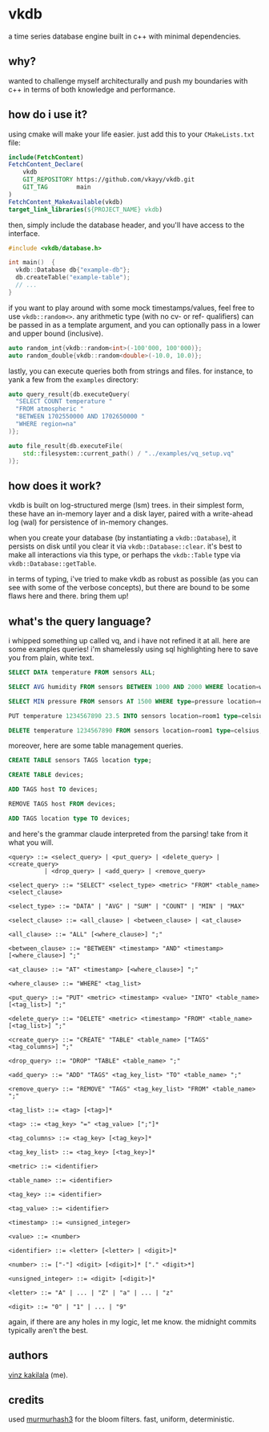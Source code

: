 # vkdb

a time series database engine built in c++ with minimal dependencies.

## why?

wanted to challenge myself architecturally and push my boundaries with c++ in terms of both knowledge and performance.

## how do i use it?

using cmake will make your life easier. just add this to your `CMakeLists.txt` file:

```cmake
include(FetchContent)
FetchContent_Declare(
    vkdb
    GIT_REPOSITORY https://github.com/vkayy/vkdb.git
    GIT_TAG        main
)
FetchContent_MakeAvailable(vkdb)
target_link_libraries(${PROJECT_NAME} vkdb)
```

then, simply include the database header, and you'll have access to the interface.

```cpp
#include <vkdb/database.h>

int main()  {
  vkdb::Database db{"example-db"};
  db.createTable("example-table");
  // ...
}
```

if you want to play around with some mock timestamps/values, feel free to use `vkdb::random<>`. any arithmetic type (with no cv- or ref- qualifiers) can be passed in as a template argument, and you can optionally pass in a lower and upper bound (inclusive).

```cpp
auto random_int{vkdb::random<int>(-100'000, 100'000)};
auto random_double{vkdb::random<double>(-10.0, 10.0)};
```

lastly, you can execute queries both from strings and files. for instance, to yank a few from the `examples` directory:

```cpp
auto query_result{db.executeQuery(
  "SELECT COUNT temperature "
  "FROM atmospheric "
  "BETWEEN 1702550000 AND 1702650000 "
  "WHERE region=na"
)};

auto file_result{db.executeFile(
    std::filesystem::current_path() / "../examples/vq_setup.vq"
)};
```

## how does it work?

vkdb is built on log-structured merge (lsm) trees. in their simplest form, these have an in-memory layer and a disk layer, paired with a write-ahead log (wal) for persistence of in-memory changes.

when you create your database (by instantiating a `vkdb::Database`), it persists on disk until you clear it via `vkdb::Database::clear`. it's best to make all interactions via this type, or perhaps the `vkdb::Table` type via `vkdb::Database::getTable`.

in terms of typing, i've tried to make vkdb as robust as possible (as you can see with some of the verbose concepts), but there are bound to be some flaws here and there. bring them up!

## what's the query language?

i whipped something up called vq, and i have not refined it at all. here are some examples queries! i'm shamelessly using sql highlighting here to save you from plain, white text.

```sql
SELECT DATA temperature FROM sensors ALL;

SELECT AVG humidity FROM sensors BETWEEN 1000 AND 2000 WHERE location=warehouse type=sensor;

SELECT MIN pressure FROM sensors AT 1500 WHERE type=pressure location=external;

PUT temperature 1234567890 23.5 INTO sensors location=room1 type=celsius;

DELETE temperature 1234567890 FROM sensors location=room1 type=celsius;
```

moreover, here are some table management queries.
```sql
CREATE TABLE sensors TAGS location type;

CREATE TABLE devices;

ADD TAGS host TO devices;

REMOVE TAGS host FROM devices;

ADD TAGS location type TO devices;
```

and here's the grammar claude interpreted from the parsing! take from it what you will.

```bnf
<query> ::= <select_query> | <put_query> | <delete_query> | <create_query> 
          | <drop_query> | <add_query> | <remove_query>

<select_query> ::= "SELECT" <select_type> <metric> "FROM" <table_name> <select_clause>

<select_type> ::= "DATA" | "AVG" | "SUM" | "COUNT" | "MIN" | "MAX"

<select_clause> ::= <all_clause> | <between_clause> | <at_clause>

<all_clause> ::= "ALL" [<where_clause>] ";"

<between_clause> ::= "BETWEEN" <timestamp> "AND" <timestamp> [<where_clause>] ";"

<at_clause> ::= "AT" <timestamp> [<where_clause>] ";"

<where_clause> ::= "WHERE" <tag_list>

<put_query> ::= "PUT" <metric> <timestamp> <value> "INTO" <table_name> [<tag_list>] ";"

<delete_query> ::= "DELETE" <metric> <timestamp> "FROM" <table_name> [<tag_list>] ";"

<create_query> ::= "CREATE" "TABLE" <table_name> ["TAGS" <tag_columns>] ";"

<drop_query> ::= "DROP" "TABLE" <table_name> ";"

<add_query> ::= "ADD" "TAGS" <tag_key_list> "TO" <table_name> ";"

<remove_query> ::= "REMOVE" "TAGS" <tag_key_list> "FROM" <table_name> ";"

<tag_list> ::= <tag> [<tag>]*

<tag> ::= <tag_key> "=" <tag_value> [";"]*

<tag_columns> ::= <tag_key> [<tag_key>]*

<tag_key_list> ::= <tag_key> [<tag_key>]*

<metric> ::= <identifier>

<table_name> ::= <identifier>

<tag_key> ::= <identifier>

<tag_value> ::= <identifier>

<timestamp> ::= <unsigned_integer>

<value> ::= <number>

<identifier> ::= <letter> [<letter> | <digit>]*

<number> ::= ["-"] <digit> [<digit>]* ["." <digit>*]

<unsigned_integer> ::= <digit> [<digit>]*

<letter> ::= "A" | ... | "Z" | "a" | ... | "z"

<digit> ::= "0" | "1" | ... | "9"
```

again, if there are any holes in my logic, let me know. the midnight commits typically aren't the best.

## authors

[vinz kakilala](https://linkedin.com/in/vinzkakilala) (me).

## credits

used [murmurhash3](https://github.com/aappleby/smhasher/blob/master/src/MurmurHash3.cpp) for the bloom filters. fast, uniform, deterministic.
